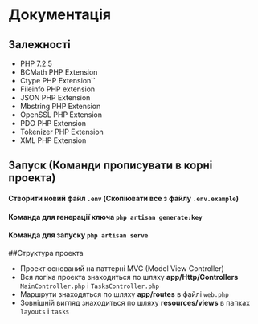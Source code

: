 # Документація

## Залежності

- PHP 7.2.5
- BCMath PHP Extension
- Ctype PHP Extension``
- Fileinfo PHP extension
- JSON PHP Extension
- Mbstring PHP Extension
- OpenSSL PHP Extension
- PDO PHP Extension
- Tokenizer PHP Extension
- XML PHP Extension
  
## Запуск (Команди прописувати в корні проекта)
#### Створити новий файл `.env` (Скопіювати все з файлу `.env.example`)
#### Команда для генерації ключа `php artisan generate:key`
#### Команда для запуску `php artisan serve`

##Структура проекта
- Проект оснований на паттерні MVC (Model View Controller)
- Вся логіка проекта знаходиться по шляху **app/Http/Controllers** `MainController.php` і `TasksController.php`
- Маршрути знаходяться по шляху **app/routes** в файлі `web.php`
- Зовнішній вигляд знаходиться по шляху **resources/views** в папках `layouts` і `tasks`
